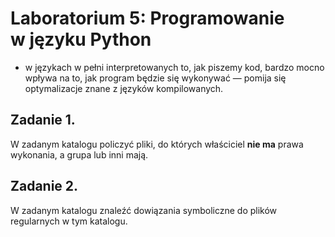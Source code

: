 # Laboratorium 5: Programowanie w języku Python

- w językach w pełni interpretowanych to, jak piszemy kod, bardzo mocno wpływa na to, jak program będzie się wykonywać — pomija się optymalizacje znane z języków kompilowanych.


## Zadanie 1. 
W zadanym katalogu policzyć pliki, do których właściciel **nie ma** prawa wykonania, a grupa lub inni mają.

## Zadanie 2.
W zadanym katalogu znaleźć dowiązania symboliczne do plików regularnych w tym katalogu.
